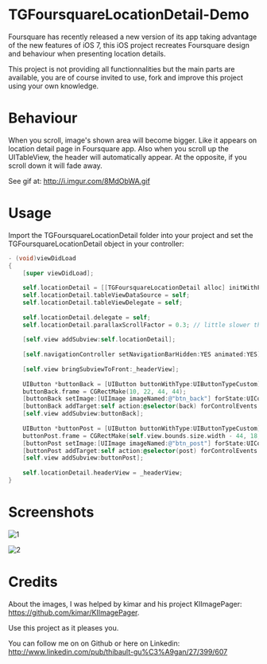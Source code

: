 TGFoursquareLocationDetail-Demo
===============================

Foursquare has recently released a new version of its app taking advantage of the new features of iOS 7, this iOS project recreates Foursquare design and behaviour when presenting location details.

This project is not providing all functionnalities but the main parts are available, you are of course invited to use, fork and improve this project using your own knowledge.

Behaviour
===============================

When you scroll, image's shown area will become bigger. Like it appears on location detail page in Foursquare app.
Also when you scroll up the UITableView, the header will automatically appear. At the opposite, if you scroll down it will fade away.

See gif at: http://i.imgur.com/8MdObWA.gif 

Usage
===============================

Import the TGFoursquareLocationDetail folder into your project and set the TGFoursquareLocationDetail object in your controller:

```objective-c
- (void)viewDidLoad
{
    [super viewDidLoad];
	
    self.locationDetail = [[TGFoursquareLocationDetail alloc] initWithFrame:self.view.bounds];
    self.locationDetail.tableViewDataSource = self;
    self.locationDetail.tableViewDelegate = self;
    
    self.locationDetail.delegate = self;
    self.locationDetail.parallaxScrollFactor = 0.3; // little slower than normal.
    
    [self.view addSubview:self.locationDetail];
    
    [self.navigationController setNavigationBarHidden:YES animated:YES];
    
    [self.view bringSubviewToFront:_headerView];
    
    UIButton *buttonBack = [UIButton buttonWithType:UIButtonTypeCustom];
    buttonBack.frame = CGRectMake(10, 22, 44, 44);
    [buttonBack setImage:[UIImage imageNamed:@"btn_back"] forState:UIControlStateNormal];
    [buttonBack addTarget:self action:@selector(back) forControlEvents:UIControlEventTouchUpInside];
    [self.view addSubview:buttonBack];
    
    UIButton *buttonPost = [UIButton buttonWithType:UIButtonTypeCustom];
    buttonPost.frame = CGRectMake(self.view.bounds.size.width - 44, 18, 44, 44);
    [buttonPost setImage:[UIImage imageNamed:@"btn_post"] forState:UIControlStateNormal];
    [buttonPost addTarget:self action:@selector(post) forControlEvents:UIControlEventTouchUpInside];
    [self.view addSubview:buttonPost];
    
    self.locationDetail.headerView = _headerView;
}
````

Screenshots
===============================
![1](http://i.imgur.com/hZ6F1E4.png)


![2](http://i.imgur.com/YPH8NIW.png)


Credits
===============================

About the images, I was helped by kimar and his project KIImagePager: https://github.com/kimar/KIImagePager.

Use this project as it pleases you.

You can follow me on on Github or here on Linkedin: http://www.linkedin.com/pub/thibault-gu%C3%A9gan/27/399/607
